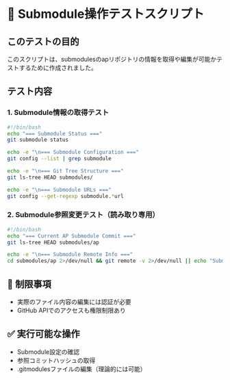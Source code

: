 # 🧪 Submodule操作テストスクリプト

## このテストの目的
このスクリプトは、submodulesのapリポジトリの情報を取得や編集が可能かテストするために作成されました。

## テスト内容

### 1. Submodule情報の取得テスト
```bash
#!/bin/bash
echo "=== Submodule Status ==="
git submodule status

echo -e "\n=== Submodule Configuration ==="
git config --list | grep submodule

echo -e "\n=== Git Tree Structure ==="
git ls-tree HEAD submodules/

echo -e "\n=== Submodule URLs ==="
git config --get-regexp submodule.*url
```

### 2. Submodule参照変更テスト（読み取り専用）
```bash
#!/bin/bash
echo "=== Current AP Submodule Commit ==="
git ls-tree HEAD submodules/ap

echo -e "\n=== Submodule Remote Info ==="
cd submodules/ap 2>/dev/null && git remote -v 2>/dev/null || echo "Submodule not initialized"
```

## 🚫 制限事項
- 実際のファイル内容の編集には認証が必要
- GitHub APIでのアクセスも権限制限あり

## ✅ 実行可能な操作
- Submodule設定の確認
- 参照コミットハッシュの取得
- .gitmodulesファイルの編集（理論的には可能）